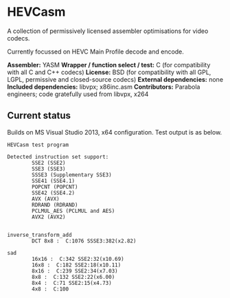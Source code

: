 HEVCasm
=======

A collection of permissively licensed assembler optimisations for video codecs.

Currently focussed on HEVC Main Profile decode and encode.

**Assembler:** YASM
**Wrapper / function select / test:** C (for compatibility with all C and C++ codecs)
**License:** BSD (for compatibility with all GPL, LGPL, permissive and closed-source codecs)
**External dependencies:** none
**Included dependencies:** libvpx; x86inc.asm
**Contributors:** Parabola engineers; code gratefully used from libvpx, x264

Current status
--------------

Builds on MS Visual Studio 2013, x64 configuration. Test output is as below. 

```
HEVCasm test program

Detected instruction set support:
        SSE2 (SSE2)
        SSE3 (SSE3)
        SSSE3 (Supplementary SSE3)
        SSE41 (SSE4.1)
        POPCNT (POPCNT)
        SSE42 (SSE4.2)
        AVX (AVX)
        RDRAND (RDRAND)
        PCLMUL_AES (PCLMUL and AES)
        AVX2 (AVX2)


inverse_transform_add
        DCT 8x8 :  C:1076 SSSE3:382(x2.82)

sad
        16x16 :  C:342 SSE2:32(x10.69)
        16x8 :  C:182 SSE2:18(x10.11)
        8x16 :  C:239 SSE2:34(x7.03)
        8x8 :  C:132 SSE2:22(x6.00)
        8x4 :  C:71 SSE2:15(x4.73)
        4x8 :  C:100
```



